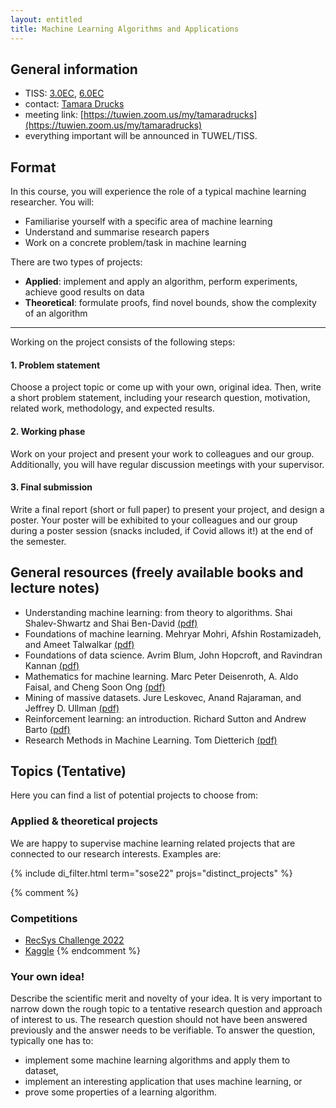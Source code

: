 ```yaml
---
layout: entitled
title: Machine Learning Algorithms and Applications
---
```

## General information

- TISS: [3.0EC](https://tiss.tuwien.ac.at/course/courseDetails.xhtml?dswid=5740&dsrid=553&courseNr=194101&semester=2022S&locale=en), [6.0EC](https://tiss.tuwien.ac.at/course/courseDetails.xhtml?dswid=3115&dsrid=873&courseNr=194119&semester=2022S&locale=en)
- contact: [Tamara Drucks](mailto:tamara.drucks@tuwien.ac.at)
- meeting link: [https://tuwien.zoom.us/my/tamaradrucks](https://tuwien.zoom.us/my/tamaradrucks)
- everything important will be announced in TUWEL/TISS.


## Format

In this course, you will experience the role of a typical machine learning researcher.
You will:
* Familiarise yourself with a specific area of machine learning
* Understand and summarise research papers
* Work on a concrete problem/task in machine learning

There are two types of projects:
* **Applied**: implement and apply an algorithm, perform experiments, achieve good
results on data
* **Theoretical**: formulate proofs, find novel bounds, show the complexity of an algorithm

---

Working on the project consists of the following steps:

#### 1. Problem statement

Choose a project topic or come up with your own, original idea. Then, write a short problem statement, including your research question, motivation, related work, methodology, and expected results.

#### 2. Working phase

Work on your project and present your work to colleagues and our group. Additionally, you will have regular discussion meetings with your supervisor. 

#### 3. Final submission

Write a final report (short or full paper) to present your project, and design a poster. Your poster will be exhibited to your colleagues and our group during a poster session (snacks included, if Covid allows it!) at the end of the semester.


## General resources (freely available books and lecture notes)

- Understanding machine learning: from theory to algorithms. Shai Shalev-Shwartz and Shai Ben-David [(pdf)](https://www.cs.huji.ac.il/~shais/UnderstandingMachineLearning/copy.html)
- Foundations of machine learning. Mehryar Mohri, Afshin Rostamizadeh, and Ameet Talwalkar [(pdf)](https://cs.nyu.edu/~mohri/mlbook/)
- Foundations of data science. Avrim Blum, John Hopcroft, and Ravindran Kannan [(pdf)](https://www.cs.cornell.edu/jeh/book.pdf)
- Mathematics for machine learning. Marc Peter Deisenroth, A. Aldo Faisal, and Cheng Soon Ong [(pdf)](https://mml-book.github.io/)
- Mining of massive datasets. Jure Leskovec, Anand Rajaraman, and Jeffrey D. Ullman [(pdf)](http://infolab.stanford.edu/~ullman/mmds/book0n.pdf)
- Reinforcement learning: an introduction. Richard Sutton and Andrew Barto [(pdf)](http://incompleteideas.net/book/the-book.html)
- Research Methods in Machine Learning. Tom Dietterich [(pdf)](http://web.engr.oregonstate.edu/~tgd/talks/new-in-ml-2019.pdf)

## Topics (Tentative)

Here you can find a list of potential projects to choose from:

### Applied & theoretical projects

We are happy to supervise machine learning related projects that are connected to our research interests. Examples are:

{% include di_filter.html term="sose22" projs="distinct_projects" %}


{% comment %}
### Competitions

* [RecSys Challenge 2022](http://www.recsyschallenge.com/2022/)
* [Kaggle](https://www.kaggle.com/)
{% endcomment %}

### Your own idea!

Describe the scientific merit and novelty of your idea. It is very important to narrow down the rough topic to a tentative research question and approach of interest to us. The research question should not have been answered previously and the answer needs to be verifiable. To answer the question, typically one has to:

* implement some machine learning algorithms and apply them to dataset,
* implement an interesting application that uses machine learning, or
* prove some properties of a learning algorithm.
